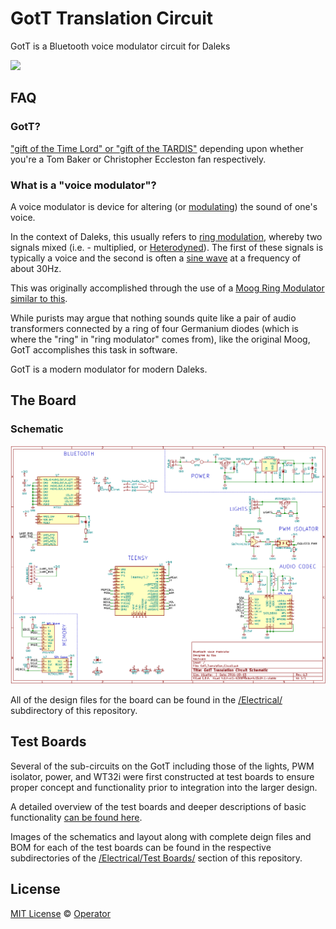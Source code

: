 # GotT Translation Circuit 

GotT is a Bluetooth voice modulator circuit for Daleks

<img src="https://s3.amazonaws.com/media.noctivore.com/FrazerHines_Rel.jpg" width="540">

## FAQ

### GotT?

["gift of the Time Lord" or "gift of the TARDIS"](http://tardis.wikia.com/wiki/Translation_circuit) depending upon whether you're a Tom Baker or Christopher Eccleston fan respectively.

### What is a "voice modulator"?

A voice modulator is device for altering (or [modulating](https://en.wikipedia.org/wiki/Modulation)) the sound of one's voice.

In the context of Daleks, this usually refers to [ring modulation](https://en.wikipedia.org/wiki/Ring_modulation), whereby two signals mixed (i.e. - multiplied, or [Heterodyned](https://en.wikipedia.org/wiki/Heterodyne)). The first of these signals is typically a voice and the second is often a [sine wave](https://en.wikipedia.org/wiki/Sine_wave) at a frequency of about 30Hz.

This was originally accomplished through the use of a [Moog Ring Modulator similar to this](http://www.moogmusic.com/products/moogerfoogers/mf-102-ring-modulator).

While purists may argue that nothing sounds quite like a pair of audio transformers connected by a ring of four Germanium diodes (which is where the "ring" in "ring modulator" comes from), like the original Moog, GotT accomplishes this task in software.

GotT is a modern modulator for modern Daleks.

## The Board

### Schematic

![GotT Translation Circuit Schematic](/Electrical/GotT_Translation_Circuit_Schematic.png)

All of the design files for the board can be found in the [/Electrical/](https://github.com/EmbeddedDesign/GotT-Translation-Circuit/tree/master/Electrical) subdirectory of this repository.

## Test Boards

Several of the sub-circuits on the GotT including those of the lights, PWM isolator, power, and WT32i were first constructed at test boards to ensure proper concept and functionality prior to integration into the larger design.

A detailed overview of the test boards and deeper descriptions of basic functionality [can be found here](https://noctivore.com/2016/06/12/gott-translation-circuit/).

Images of the schematics and layout along with complete deign files and BOM for each of the test boards can be found in the respective subdirectories of the [/Electrical/Test Boards/](https://github.com/EmbeddedDesign/GotT-Translation-Circuit/tree/master/Electrical/Test%20Boards) section of this repository.

## License

[MIT License](LICENSE) © [Operator](https://github.com/EmbeddedDesign)